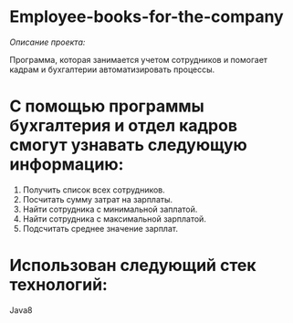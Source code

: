# Employee-books-for-the-company
*Описание проекта:*

Программа, которая занимается учетом сотрудников и помогает кадрам и бухгалтерии автоматизировать процессы.

# С помощью программы бухгалтерия и отдел кадров смогут узнавать следующую информацию:

1. Получить список всех сотрудников.
2. Посчитать сумму затрат на зарплаты.
3. Найти сотрудника с минимальной заплатой.
4. Найти сотрудника с максимальной зарплатой.
5. Подсчитать среднее значение зарплат.

  # Использован следующий стек технологий:
  Java8
